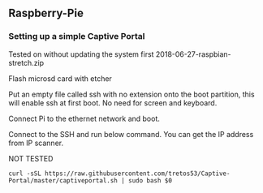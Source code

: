 ## Raspberry-Pie

### Setting up a simple Captive Portal

Tested on without updating the system first 2018-06-27-raspbian-stretch.zip

Flash microsd card with etcher

Put an empty file called ssh with no extension onto the boot partition, this will enable ssh at first boot. No need for screen and keyboard.

Connect Pi to the ethernet network and boot.

Connect to the SSH and run below command. You can get the IP address from IP scanner.

NOT TESTED

```
curl -sSL https://raw.githubusercontent.com/tretos53/Captive-Portal/master/captiveportal.sh | sudo bash $0
```
